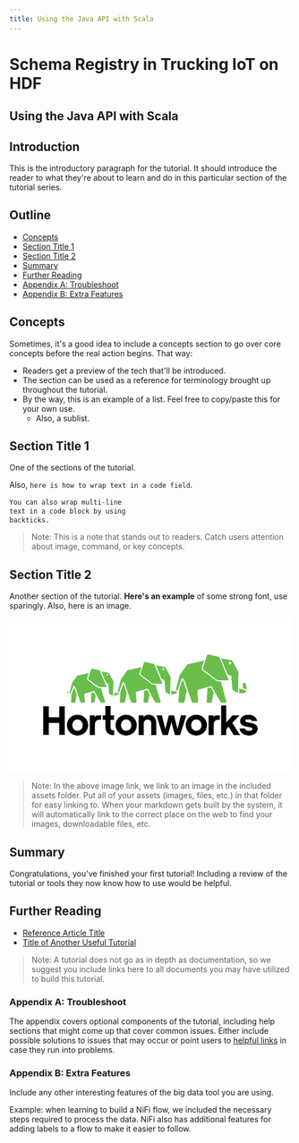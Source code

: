 ```yaml
---
title: Using the Java API with Scala
---
```


# Schema Registry in Trucking IoT on HDF

## Using the Java API with Scala

## Introduction

This is the introductory paragraph for the tutorial.  It should introduce the reader to what they're about to learn and do in this particular section of the tutorial series.


## Outline

-   [Concepts](#concepts)
-   [Section Title 1](#section-title-1)
-   [Section Title 2](#section-title-2)
-   [Summary](#summary)
-   [Further Reading](#further-reading)
-   [Appendix A: Troubleshoot](#appendix-a-troubleshoot)
-   [Appendix B: Extra Features](#appendix-b-extra-features)


## Concepts

Sometimes, it's a good idea to include a concepts section to go over core concepts before the real action begins.  That way:

-   Readers get a preview of the tech that'll be introduced.
-   The section can be used as a reference for terminology brought up throughout the tutorial.
-   By the way, this is an example of a list.  Feel free to copy/paste this for your own use.
    -   Also, a sublist.

## Section Title 1

One of the sections of the tutorial.

Also, `here is how to wrap text in a code field`.

```
You can also wrap multi-line
text in a code block by using
backticks.
```

> Note: This is a note that stands out to readers.  Catch users attention about image, command, or key concepts.

## Section Title 2

Another section of the tutorial.  **Here's an example** of some strong font, use sparingly.  Also, here is an image.

![An example of an image image](assets/some-image.png)

> Note: In the above image link, we link to an image in the included assets folder.  Put all of your assets (images, files, etc.) in that folder for easy linking to.  When your markdown gets built by the system, it will automatically link to the correct place on the web to find your images, downloadable files, etc.

## Summary

Congratulations, you've finished your first tutorial!  Including a review of the tutorial or tools they now know how to use would be helpful.

## Further Reading

- [Reference Article Title](https://example.com)
- [Title of Another Useful Tutorial](https://hortonworks.com)

> Note: A tutorial does not go as in depth as documentation, so we suggest you include links here to all documents you may have utilized to build this tutorial.

### Appendix A: Troubleshoot

The appendix covers optional components of the tutorial, including help sections that might come up that cover common issues.  Either include possible solutions to issues that may occur or point users to [helpful links](https://hortonworks.com) in case they run into problems.

### Appendix B: Extra Features

Include any other interesting features of the big data tool you are using.

Example: when learning to build a NiFi flow, we included the necessary steps required to process the data. NiFi also has additional features for adding labels to a flow to make it easier to follow.
